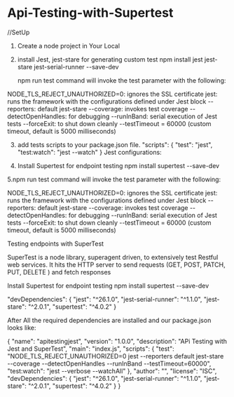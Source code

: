 # Api-Testing-with-Supertest

//SetUp

1. Create a node project in Your Local

2. install Jest, jest-stare for generating custom test
    npm install jest jest-stare jest-serial-runner --save-dev  
    
    npm run test command will invoke the test parameter with the following:

NODE_TLS_REJECT_UNAUTHORIZED=0: ignores the SSL certificate
jest: runs the framework with the configurations defined under Jest block
--reporters: default jest-stare 
--coverage: invokes test coverage
--detectOpenHandles: for debugging
--runInBand: serial execution of Jest tests
--forceExit: to shut down cleanly
--testTimeout = 60000 (custom timeout, default is 5000 milliseconds)
    
3. add tests scripts to your package.json file.
   "scripts": {
  "test": "jest",
  "test:watch": "jest --watch"
   }
Jest configurations:

4. Install Supertest for endpoint testing 
   npm install supertest --save-dev
   
5.npm run test command will invoke the test parameter with the following:

NODE_TLS_REJECT_UNAUTHORIZED=0: ignores the SSL certificate
jest: runs the framework with the configurations defined under Jest block
--reporters: default jest-stare 
--coverage: invokes test coverage
--detectOpenHandles: for debugging
--runInBand: serial execution of Jest tests
--forceExit: to shut down cleanly
--testTimeout = 60000 (custom timeout, default is 5000 milliseconds)

Testing endpoints with SuperTest

SuperTest is a node library, superagent driven, to extensively test Restful web services. It hits the HTTP server to send requests (GET, POST, PATCH, PUT, DELETE ) and fetch responses

Install Supertest for endpoint testing 
   npm install supertest --save-dev
   
   "devDependencies": {
    "jest": "^26.1.0",
    "jest-serial-runner": "^1.1.0",
    "jest-stare": "^2.0.1",
    "supertest": "^4.0.2"
  }
  
  After All the required dependencies are installed and our package.json looks like:
  
  {
  "name": "apitestingjest",
  "version": "1.0.0",
  "description": "APi Testing with Jest and SuperTest",
  "main": "index.js",
  "scripts": {
    "test": "NODE_TLS_REJECT_UNAUTHORIZED=0 jest --reporters default jest-stare --coverage --detectOpenHandles --runInBand --testTimeout=60000",
    "test:watch": "jest --verbose --watchAll"
  },
  "author": "",
  "license": "ISC",
  "devDependencies": {
    "jest": "^26.1.0",
    "jest-serial-runner": "^1.1.0",
    "jest-stare": "^2.0.1",
    "supertest": "^4.0.2"
  }
}

  
  
